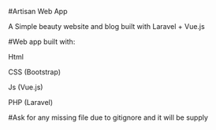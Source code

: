 #Artisan Web App

<p>  A Simple beauty website and blog built with Laravel + Vue.js </p>

#Web app built with:
<p>Html</p>		
<p>CSS (Bootstrap)</p>	
<p>Js (Vue.js)</p>	
<p>PHP (Laravel)</p>


#Ask for any missing file due to gitignore and it will be supply	
